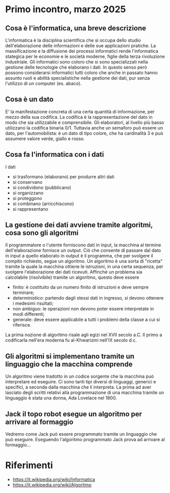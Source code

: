 # Primo incontro, marzo 2025

## Cosa è l'informatica, una breve descrizione
L'informatica è la disciplina scientifica che si occupa dello studio dell'elaborazione delle informazioni e delle sue applicazioni pratiche.
La massificazione e la diffusione dei processi informatici rende l'informatica stategica per le economie e le società moderne, figlie della terza rivoluzione industriale.
Gli informatici sono coloro che si sono specializzati nella gestione delle tecnologie che elaborano i dati. In questo senso però possono considerarsi informatici tutti coloro che anche in passato hanno 
assunto ruoli e abilità specialistiche nella gestione dei dati, pur senza l'utilizzo di un computer (es. abaco).

## Cosa è un dato
E' la manifestazione concreta di una certa quantità di informazione, per mezzo della sua codifica. La codifica è la rappresentazione del dato in modo che sia utilizzabile e comprensibile.
Gli elaboratori, al livello più basso utilizzano la codifica binaria 0/1.
Tuttavia anche un semaforo può essere un dato, per l'automobilista: è un dato di tipo colore, che ha cardinalità 3 e può assumere valore verde, giallo e rosso.

## Cosa fa l'informatica con i dati 
I dati 
- si trasformano (elaborano) per produrre altri dati
- si conservano
- si condividono (pubblicano)
- si organizzano
- si proteggono
- si combinano (arricchiscono)
- si rappresentano

## La gestione dei dati avviene tramite algoritmi, cosa sono gli algoritmi
Il programmatore o l'utente forniscono dati in input, la macchina al termine dell'elaborazione fornisce un output.
Ciò che consente di passare dal dato in input a quello elaborato in output è il programma, che per svolgere il compito richiesto, segue un algoritmo.
Un algoritmo è una sorta di "ricetta" tramite la quale la macchina ottiene le istruzioni, in una certa sequenza, per svolgere l'elaborazione dei dati ricevuti.
Affinché un problema sia calcolabile (risolvibile) tramite un algoritmo, questo deve essere
- finito: è costituito da un numero finito di istruzioni e deve sempre terminare;
- deterministico: partendo dagli stessi dati in ingresso, si devono ottenere i medesimi risultati;
- non ambiguo: le operazioni non devono poter essere interpretate in modi differenti;
- generale: deve essere applicabile a tutti i problemi della classe a cui si riferisce.

La prima nozione di algoritmo risale agli egizi nel XVII secolo a.C.
Il primo a codificarla nell'era moderna fu  al-Khwarizmi nell'IX secolo d.c.

## Gli algoritmi si implementano tramite un linguaggio che la macchina comprende
Un algoritmo viene tradotto in un codice sorgente che la macchina può interpretare ed eseguire. 
Ci sono tanti tipi diversi di linguaggi, generici e specifici, a seconda dalla macchina che li interpreta.
La prima ad aver lasciato degli scritti relativi alla programmazione di una macchina tramite un linguaggio è stata una donna, Ada Lovelace nel 1800.

## Jack il topo robot esegue un algoritmo per arrivare al formaggio
Vedremo come Jack può essere programmato tramite un linguaggio che può eseguire.
Eseguendo l'algoritmo programmato Jack prova ad arrivare al formaggio...

# Riferimenti
- https://it.wikipedia.org/wiki/Informatica
- https://it.wikipedia.org/wiki/Algoritmo
